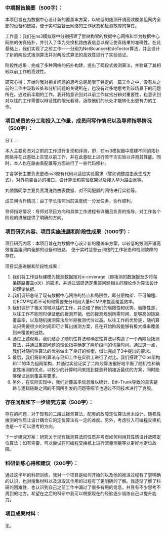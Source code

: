 ### 中期报告摘要（500字）：

本项目旨在为数据中心设计新的覆盖率方案，以较低的拨测开销高效覆盖组网内全部的设备和链路，便于实时监督云网络的工作状态和检测故障的存在。

工作量：我们在ns3模拟器中分别搭建了胖树构架的数据中心网络和华为数据中心网络的仿真拓扑，并引入了华为交换机路由表信息以保证仿真结果的准确性。在此基础上，我们实现了之前工作——分别为NetBouncer和deTector算法，并且设计了新的两段式拨测算法并对两段式算法的高效性进行了实验验证。

阶段性成果：完成了多种网络的拓扑构建，提出了两段式拨测算法，并验证了其相较以前工作的高效性。

研究心得：开始时我对相关问题的思考总是局限于特定的一篇工作之中，没有从之前的工作中汲取长处和分析问题的关键所在，也没有过多地思考到该场景下的问题所在。通过前半期的工作，我开始意识到对以前工作优劣分辨对重要性，也意识到对以往的工作需要以辩证性的眼光看待，汲取他们的长处才能转化出更有力的工作。

### 项目成员的分工和投入工作量，成员间写作情况以及导师指导情况（500字）：

分工：

本人主要负责对之前的工作进行复现和评测，即，在ns3模拟器中搭建不同的拓扑网络并在此基础上实现以前工作，并在此基础上进行若干次实验以评测其性能。同时，本人也在路由表配置等方面进行了一些代码修补。

丁睿学长主要负责更改ns3原有代码以适应实验需求（譬如调整路由表生成方式），对外包装合适的接口，设计算法和实验框架以及接入华为路由表等。

刘勋鹏同学主要负责清洗路由表数据、对不同配置的网络进行实验等。

成员间协作情况：由丁学长按照当前进度统一分发任务，协作顺利。

导师指导情况：导师对项目方向和具体工作进程有详细且负责的指导，对工作各个阶段的进展提供了明确的方向。

### 项目研究内容、项目实施进展和阶段性成果（1000字）：

项目研究内容：本项目旨在为数据中心设计新的覆盖率方案，以较低的拨测开销高效覆盖组网内全部的设备和链路， 便于实时监督云网络的工作状态和检测故障的存在。

项目实施进展和阶段性成果：

1. 我们将工作目标建模为拨测数据报对α-coverage（即拨测的数据报至少将每条链路覆盖α次）的需求，并通过调研选定集邮问题相关的理论作为算法设计的理论依据。
2. 我们调研总结了现有数据中心网络的特点和局限性，即分层构架、不可编程、对ECMP哈希不可知和需要充分利用大量ECMP来提高覆盖效率。
3. 我们调研了相关领域以往的工作，并总结了他们的局限性和优势。局限性是，以往工作不能同时保证低的拨测开销、低的拨测规划所需时间、足够高的链路覆盖率，以及随机拨测算法后半期拨测代价过高。以往工作的优势是，随机算法只需要很少的时间即可计算出拨测方案，且在开始阶段能够有极大概率覆盖到未覆盖的链路。
4. 通过上述观察，我们结合了随机性算法和确定性算法以构造了一个两阶段拨测算法，并通过集邮问题的理论指导确定了两阶段间的切换时间。通过这一点，我们对随机性算法的优劣做出了良好的权衡，借此完成了3中提出的要求。
5. 最后，我们将新的算法与已知工作在实验上进行了对比。我们搭建了Clos架构和1:1的华为组网架构，并通过实验证实了二阶段算法很好地平衡了随机性和确定性拨测的优点，以较少的计算时间来找到拨测开销接近最优的方案，同时能够保证达到覆盖率要求。
6. 另外，在实际实现中，我们对覆盖率信息难以统计、Eth-Trunk导致的真实链路与逻辑链路之间的不同所引发的问题等细节也通过不同技术进行了克服。

### 存在问题和下一步研究方案（500字）：

存在的问题：对于现有的二段式拨测算法，配套的故障定位算法尚未设计。随机性拨测的性质让设计耦合它的定位算法有一定的难度。另外，考虑引入可编程交换机也是一个可以思考的方向。

下一步研究方案：研究关于现有拨测算法的性质并考虑如何利用其性质设计故障定位算法；如有需要，可以尝试在可编程交换机上进行流量测量等以更好地定位故障。

### 科研训练心得和建议（200字）：

通过这半年的科研训练，我对一个项目是如何开始的以及他的推进过程有了更明确的认识，也对搜集材料以及汲取其作用的过程有了更明确的了解。我逐渐了解了科研的困难性，也认识到自己之前工作中漏过了很多有用的信息，并且有不少思考不周到的地方。希望在之后的科研中我可以根据现在的经验逐步锻炼自己以提升能力。

### 项目成果材料：

无。